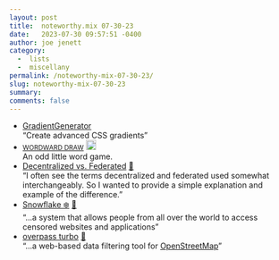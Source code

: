 ```yaml
---
layout: post
title:  noteworthy.mix 07-30-23
date:   2023-07-30 09:57:51 -0400
author: joe jenett
category:
  -  lists
  -  miscellany
permalink: /noteworthy-mix-07-30-23/
slug: noteworthy-mix-07-30-23
summary: 
comments: false
---
```

<ul class="links">
	<li><a title="GradientGenerator" href="https://ggradient.com/">GradientGenerator</a><br>“Create advanced CSS gradients”</li>
	<li><a title="WORDWARD DRAW" href="https://managore.itch.io/wordward-draw"><small>WORDWARD DRAW</small></a> <a class="normaltext" title="source" href="https://waxy.org/2023/07/wordward-draw/"><img src="https://iwebthings.joejenett.com/images/left-arrow.png" alt="" width="18"></a><br>An odd little word game.</li>
	<li><a title="Decentralized vs. Federated - Kevin Cox" href="https://kevincox.ca/2023/07/20/decentralized-vs-federated/">Decentralized vs. Federated</a> <a href="https://pinboard.in/u:mikael">📌</a><br>“I often see the terms decentralized and federated used somewhat interchangeably. So I wanted to provide a simple explanation and example of the difference.”</li>
	<li><a title="Snowflake ❄️" href="https://snowflake.torproject.org/">Snowflake ❄️</a> <a href="https://pinboard.in/u:sachaa">📌</a><br>“...a system that allows people from all over the world to access censored websites and applications”</li>
	<li><a title="overpass turbo" href="https://overpass-turbo.eu/">overpass turbo</a> <a href="https://pinboard.in/u:angusf">📌</a><br>“...a web-based data filtering tool for <a href="http://www.openstreetmap.org">OpenStreetMap</a>”</li>
</ul>
<a href="https://brid.gy/publish/mastodon"></a>
